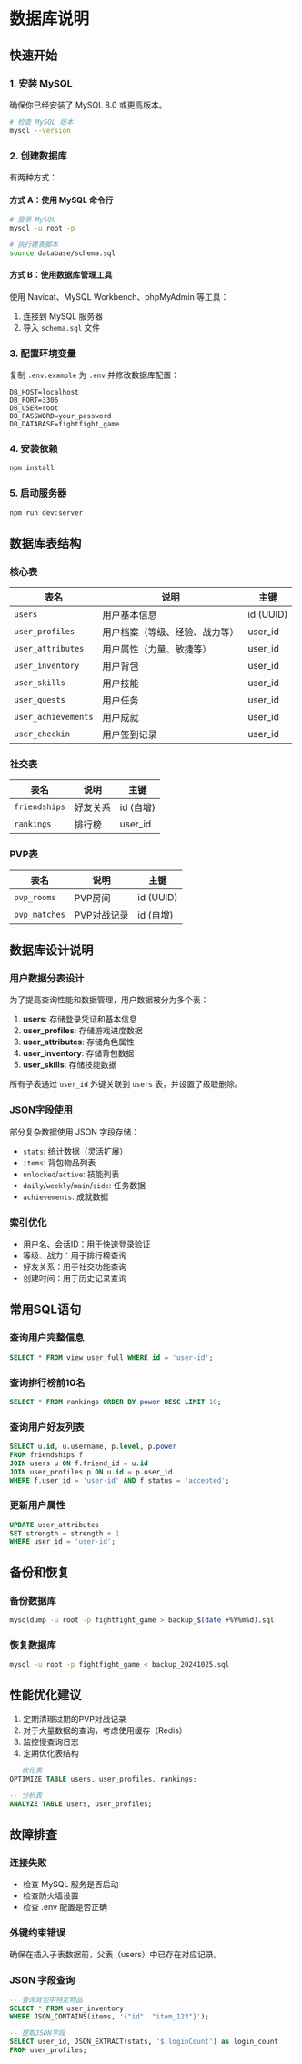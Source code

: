# 数据库说明

## 快速开始

### 1. 安装 MySQL

确保你已经安装了 MySQL 8.0 或更高版本。

```bash
# 检查 MySQL 版本
mysql --version
```

### 2. 创建数据库

有两种方式：

#### 方式 A：使用 MySQL 命令行

```bash
# 登录 MySQL
mysql -u root -p

# 执行建表脚本
source database/schema.sql
```

#### 方式 B：使用数据库管理工具

使用 Navicat、MySQL Workbench、phpMyAdmin 等工具：
1. 连接到 MySQL 服务器
2. 导入 `schema.sql` 文件

### 3. 配置环境变量

复制 `.env.example` 为 `.env` 并修改数据库配置：

```env
DB_HOST=localhost
DB_PORT=3306
DB_USER=root
DB_PASSWORD=your_password
DB_DATABASE=fightfight_game
```

### 4. 安装依赖

```bash
npm install
```

### 5. 启动服务器

```bash
npm run dev:server
```

## 数据库表结构

### 核心表

| 表名 | 说明 | 主键 |
|-----|------|------|
| `users` | 用户基本信息 | id (UUID) |
| `user_profiles` | 用户档案（等级、经验、战力等） | user_id |
| `user_attributes` | 用户属性（力量、敏捷等） | user_id |
| `user_inventory` | 用户背包 | user_id |
| `user_skills` | 用户技能 | user_id |
| `user_quests` | 用户任务 | user_id |
| `user_achievements` | 用户成就 | user_id |
| `user_checkin` | 用户签到记录 | user_id |

### 社交表

| 表名 | 说明 | 主键 |
|-----|------|------|
| `friendships` | 好友关系 | id (自增) |
| `rankings` | 排行榜 | user_id |

### PVP表

| 表名 | 说明 | 主键 |
|-----|------|------|
| `pvp_rooms` | PVP房间 | id (UUID) |
| `pvp_matches` | PVP对战记录 | id (自增) |

## 数据库设计说明

### 用户数据分表设计

为了提高查询性能和数据管理，用户数据被分为多个表：

1. **users**: 存储登录凭证和基本信息
2. **user_profiles**: 存储游戏进度数据
3. **user_attributes**: 存储角色属性
4. **user_inventory**: 存储背包数据
5. **user_skills**: 存储技能数据

所有子表通过 `user_id` 外键关联到 `users` 表，并设置了级联删除。

### JSON字段使用

部分复杂数据使用 JSON 字段存储：

- `stats`: 统计数据（灵活扩展）
- `items`: 背包物品列表
- `unlocked`/`active`: 技能列表
- `daily`/`weekly`/`main`/`side`: 任务数据
- `achievements`: 成就数据

### 索引优化

- 用户名、会话ID：用于快速登录验证
- 等级、战力：用于排行榜查询
- 好友关系：用于社交功能查询
- 创建时间：用于历史记录查询

## 常用SQL语句

### 查询用户完整信息

```sql
SELECT * FROM view_user_full WHERE id = 'user-id';
```

### 查询排行榜前10名

```sql
SELECT * FROM rankings ORDER BY power DESC LIMIT 10;
```

### 查询用户好友列表

```sql
SELECT u.id, u.username, p.level, p.power
FROM friendships f
JOIN users u ON f.friend_id = u.id
JOIN user_profiles p ON u.id = p.user_id
WHERE f.user_id = 'user-id' AND f.status = 'accepted';
```

### 更新用户属性

```sql
UPDATE user_attributes 
SET strength = strength + 1 
WHERE user_id = 'user-id';
```

## 备份和恢复

### 备份数据库

```bash
mysqldump -u root -p fightfight_game > backup_$(date +%Y%m%d).sql
```

### 恢复数据库

```bash
mysql -u root -p fightfight_game < backup_20241025.sql
```

## 性能优化建议

1. 定期清理过期的PVP对战记录
2. 对于大量数据的查询，考虑使用缓存（Redis）
3. 监控慢查询日志
4. 定期优化表结构

```sql
-- 优化表
OPTIMIZE TABLE users, user_profiles, rankings;

-- 分析表
ANALYZE TABLE users, user_profiles;
```

## 故障排查

### 连接失败

- 检查 MySQL 服务是否启动
- 检查防火墙设置
- 检查 .env 配置是否正确

### 外键约束错误

确保在插入子表数据前，父表（users）中已存在对应记录。

### JSON 字段查询

```sql
-- 查询背包中特定物品
SELECT * FROM user_inventory 
WHERE JSON_CONTAINS(items, '{"id": "item_123"}');

-- 提取JSON字段
SELECT user_id, JSON_EXTRACT(stats, '$.loginCount') as login_count
FROM user_profiles;
```

